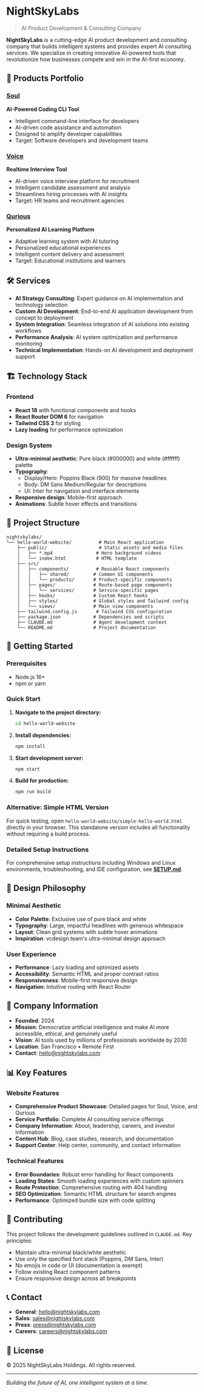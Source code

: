 # NightSkyLabs

> AI Product Development & Consulting Company

**NightSkyLabs** is a cutting-edge AI product development and consulting company that builds intelligent systems and provides expert AI consulting services. We specialize in creating innovative AI-powered tools that revolutionize how businesses compete and win in the AI-first economy.

## 🚀 Products Portfolio

### [Soul](./hello-world-website/src/pages/SoulPage.js)
**AI-Powered Coding CLI Tool**
- Intelligent command-line interface for developers
- AI-driven code assistance and automation
- Designed to amplify developer capabilities
- Target: Software developers and development teams

### [Voice](./hello-world-website/src/pages/VoicePage.js)
**Realtime Interview Tool**
- AI-driven voice interview platform for recruitment
- Intelligent candidate assessment and analysis
- Streamlines hiring processes with AI insights
- Target: HR teams and recruitment agencies

### [Qurious](./hello-world-website/src/pages/QuriousPage.js)
**Personalized AI Learning Platform**
- Adaptive learning system with AI tutoring
- Personalized educational experiences
- Intelligent content delivery and assessment
- Target: Educational institutions and learners

## 🛠 Services

- **AI Strategy Consulting**: Expert guidance on AI implementation and technology selection
- **Custom AI Development**: End-to-end AI application development from concept to deployment
- **System Integration**: Seamless integration of AI solutions into existing workflows
- **Performance Analysis**: AI system optimization and performance monitoring
- **Technical Implementation**: Hands-on AI development and deployment support

## 🏗 Technology Stack

### Frontend
- **React 18** with functional components and hooks
- **React Router DOM 6** for navigation
- **Tailwind CSS 3** for styling
- **Lazy loading** for performance optimization

### Design System
- **Ultra-minimal aesthetic**: Pure black (#000000) and white (#ffffff) palette
- **Typography**: 
  - Display/Hero: Poppins Black (900) for massive headlines
  - Body: DM Sans Medium/Regular for descriptions
  - UI: Inter for navigation and interface elements
- **Responsive design**: Mobile-first approach
- **Animations**: Subtle hover effects and transitions

## 📁 Project Structure

```
nightskylabs/
└── hello-world-website/          # Main React application
    ├── public/                   # Static assets and media files
    │   ├── *.mp4                # Hero background videos
    │   └── index.html           # HTML template
    ├── src/
    │   ├── components/          # Reusable React components
    │   │   ├── shared/         # Common UI components
    │   │   └── products/       # Product-specific components
    │   ├── pages/              # Route-based page components
    │   │   └── services/       # Service-specific pages
    │   ├── hooks/              # Custom React hooks
    │   ├── styles/             # Global styles and Tailwind config
    │   └── views/              # Main view components
    ├── tailwind.config.js       # Tailwind CSS configuration
    ├── package.json            # Dependencies and scripts
    ├── CLAUDE.md               # Agent development context
    └── README.md               # Project documentation
```

## 🚀 Getting Started

### Prerequisites
- Node.js 16+ 
- npm or yarn

### Quick Start

1. **Navigate to the project directory:**
   ```bash
   cd hello-world-website
   ```

2. **Install dependencies:**
   ```bash
   npm install
   ```

3. **Start development server:**
   ```bash
   npm start
   ```

4. **Build for production:**
   ```bash
   npm run build
   ```

### Alternative: Simple HTML Version
For quick testing, open `hello-world-website/simple-hello-world.html` directly in your browser. This standalone version includes all functionality without requiring a build process.

### Detailed Setup Instructions
For comprehensive setup instructions including Windows and Linux environments, troubleshooting, and IDE configuration, see **[SETUP.md](./SETUP.md)**.

## 🎨 Design Philosophy

### Minimal Aesthetic
- **Color Palette**: Exclusive use of pure black and white
- **Typography**: Large, impactful headlines with generous whitespace
- **Layout**: Clean grid systems with subtle hover animations
- **Inspiration**: vcdesign.team's ultra-minimal design approach

### User Experience
- **Performance**: Lazy loading and optimized assets
- **Accessibility**: Semantic HTML and proper contrast ratios
- **Responsiveness**: Mobile-first responsive design
- **Navigation**: Intuitive routing with React Router

## 🏢 Company Information

- **Founded**: 2024
- **Mission**: Democratize artificial intelligence and make AI more accessible, ethical, and genuinely useful
- **Vision**: AI tools used by millions of professionals worldwide by 2030
- **Location**: San Francisco • Remote First
- **Contact**: hello@nightskylabs.com

## 📊 Key Features

### Website Features
- **Comprehensive Product Showcase**: Detailed pages for Soul, Voice, and Qurious
- **Service Portfolio**: Complete AI consulting service offerings
- **Company Information**: About, leadership, careers, and investor information
- **Content Hub**: Blog, case studies, research, and documentation
- **Support Center**: Help center, community, and contact information

### Technical Features
- **Error Boundaries**: Robust error handling for React components
- **Loading States**: Smooth loading experiences with custom spinners
- **Route Protection**: Comprehensive routing with 404 handling
- **SEO Optimization**: Semantic HTML structure for search engines
- **Performance**: Optimized bundle size with code splitting

## 🤝 Contributing

This project follows the development guidelines outlined in `CLAUDE.md`. Key principles:

- Maintain ultra-minimal black/white aesthetic
- Use only the specified font stack (Poppins, DM Sans, Inter)
- No emojis in code or UI (documentation is exempt)
- Follow existing React component patterns
- Ensure responsive design across all breakpoints

## 📞 Contact

- **General**: hello@nightskylabs.com
- **Sales**: sales@nightskylabs.com  
- **Press**: press@nightskylabs.com
- **Careers**: careers@nightskylabs.com

## 📄 License

© 2025 NightSkyLabs Holdings. All rights reserved.

---

*Building the future of AI, one intelligent system at a time.*